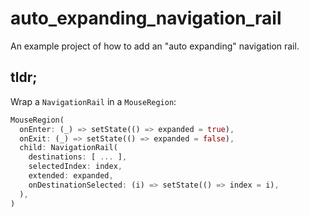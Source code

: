 # auto_expanding_navigation_rail

An example project of how to add an "auto expanding" navigation rail.

## tldr;

Wrap a `NavigationRail` in a `MouseRegion`:

```dart
MouseRegion(
  onEnter: (_) => setState(() => expanded = true),
  onExit: (_) => setState(() => expanded = false),
  child: NavigationRail(
    destinations: [ ... ],
    selectedIndex: index,
    extended: expanded,
    onDestinationSelected: (i) => setState(() => index = i),
  ),
)
```
